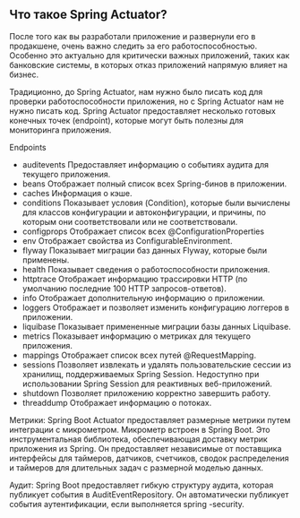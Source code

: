 ## Что такое Spring Actuator?

После того как вы разработали приложение и развернули его в продакшене, очень важно следить за его работоспособностью. Особенно это актуально для критически важных приложений, таких как банковские системы, в которых отказ приложений напрямую влияет на бизнес.

Традиционно, до Spring Actuator, нам нужно было писать код для проверки работоспособности приложения, но с Spring Actuator нам не нужно писать код. Spring Actuator предоставляет несколько готовых конечных точек (endpoint), которые могут быть полезны для мониторинга приложения.


Endpoints

- auditevents
Предоставляет информацию о событиях аудита для текущего приложения.
- beans	Отображает полный список всех Spring-бинов в приложении.
- caches	Информация о кэше.
- conditions	Показывает условия (Condition), которые были вычислены для классов конфигурации и автоконфигурации, и причины, по которым они соответствовали или не соответствовали.
- configprops	Отображает список всех @ConfigurationProperties
- env	Отображает свойства из ConfigurableEnvironment.
- flyway	Показывает миграции баз данных Flyway, которые были применены.
- health	Показывает сведения о работоспособности приложения.
- httptrace	Отображает информацию трассировки HTTP (по умолчанию последние 100 HTTP запросов-ответов).
- info	Отображает дополнительную информацию о приложении.
- loggers	Отображает и позволяет изменить конфигурацию логгеров в приложении.
- liquibase	Показывает примененные миграции базы данных Liquibase.
- metrics	Показывает информацию о метриках для текущего приложения.
- mappings	Отображает список всех путей @RequestMapping.
- sessions	Позволяет извлекать и удалять пользовательские сессии из хранилищ, поддерживаемых Spring Session. Недоступно при использовании Spring Session для реактивных
веб-приложений.
- shutdown	Позволяет приложению корректно завершить работу.
- threaddump	Отображает информацию о потоках.

Метрики: Spring Boot Actuator предоставляет размерные метрики путем интеграции с микрометром. Микрометр встроен в Spring Boot. Это инструментальная библиотека, обеспечивающая доставку метрик приложения из Spring. Он предоставляет независимые от поставщика интерфейсы для таймеров, датчиков, счетчиков, сводок распределения и таймеров для длительных задач с размерной моделью данных.

Аудит: Spring Boot предоставляет гибкую структуру аудита, которая публикует события в AuditEventRepository. Он автоматически публикует события аутентификации, если выполняется spring -security.
